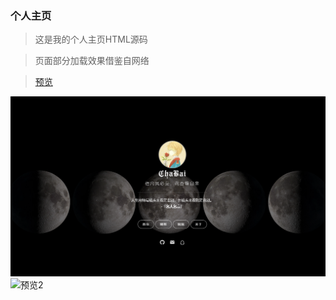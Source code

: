 ### 个人主页

>这是我的个人主页HTML源码

>页面部分加载效果借鉴自网络

>[预览](https://i.11dz.cn)

![预览](preview.png)
![预览2](https://github.com/21888/home-page/assets/80592877/b4844dea-842f-4e24-81e7-842f27149132)
